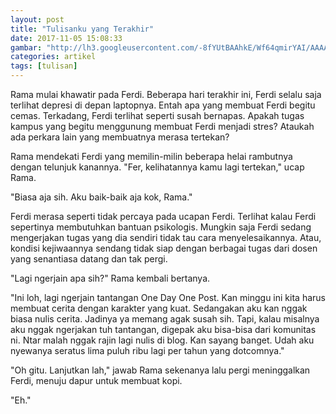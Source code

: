 ```yaml
---
layout: post
title: "Tulisanku yang Terakhir"
date: 2017-11-05 15:08:33
gambar: "http://lh3.googleusercontent.com/-8fYUtBAAhkE/Wf64qmirYAI/AAAAAAAACpo/hyMq_Z9qVw03gZDuDcAGUIBaIX7FoP3DQCLcBGAs/s900/356584643.jpg"
categories: artikel
tags: [tulisan]
---
```


Rama mulai khawatir pada Ferdi. Beberapa hari terakhir ini, Ferdi selalu saja terlihat depresi di depan laptopnya. Entah apa yang membuat Ferdi begitu cemas. Terkadang, Ferdi terlihat seperti susah bernapas. Apakah tugas kampus yang begitu menggunung membuat Ferdi menjadi stres? Ataukah ada perkara lain yang membuatnya merasa tertekan?

Rama mendekati Ferdi yang memilin-milin beberapa helai rambutnya dengan telunjuk kanannya. "Fer, kelihatannya kamu lagi tertekan," ucap Rama.

"Biasa aja sih. Aku baik-baik aja kok, Rama."

Ferdi merasa seperti tidak percaya pada ucapan Ferdi. Terlihat kalau Ferdi sepertinya membutuhkan bantuan psikologis. Mungkin saja Ferdi sedang mengerjakan tugas yang dia sendiri tidak tau cara menyelesaikannya. Atau, kondisi kejiwaannya sendang tidak siap dengan berbagai tugas dari dosen yang senantiasa datang dan tak pergi.

"Lagi ngerjain apa sih?" Rama kembali bertanya.

"Ini loh, lagi ngerjain tantangan One Day One Post. Kan minggu ini kita harus membuat cerita dengan karakter yang kuat. Sedangakan aku kan nggak biasa nulis cerita. Jadinya ya memang agak susah sih. Tapi, kalau misalnya aku nggak ngerjakan tuh tantangan, digepak aku bisa-bisa dari komunitas ni. Ntar malah nggak rajin lagi nulis di blog. Kan sayang banget. Udah aku nyewanya seratus lima puluh ribu lagi per tahun yang dotcomnya."

"Oh gitu. Lanjutkan lah," jawab Rama sekenanya lalu pergi meninggalkan Ferdi, menuju dapur untuk membuat kopi.

"Eh."
